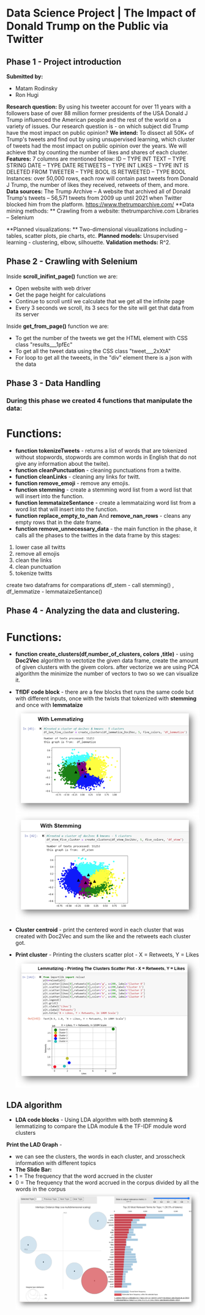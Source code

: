 # Data Science Project | The Impact of Donald Trump on the Public via Twitter


## Phase 1 - Project introduction

**Submitted by:**

* Matam Rodinsky
* Ron Hugi

**Research question:**
By using his tweeter account for over 11 years with a followers base of over 88 million former presidents of the USA Donald J Trump influenced the American people and the rest of the world on a variety of issues. Our research question is - on which subject did Trump have the most impact on public opinion?
**We intend:**
To dissect all 50K+ of Trump's tweets and find out by using unsupervised learning, which cluster of tweets had the most impact on public opinion over the years. We will achieve that by counting the number of likes and shares of each cluster.
**Features:**
7  columns are mentioned below:
ID – TYPE INT
TEXT – TYPE STRING
DATE – TYPE DATE
RETWEETS – TYPE INT
LIKES – TYPE INT
IS DELETED FROM TWEETER – TYPE BOOL
IS RETWEETED – TYPE BOOL
Instances:
 over 50,000 rows, each row will contain past tweets from Donald J Trump, the number of likes they received, retweets of them, and more.
**Data sources:**
The Trump Archive – A website that archived all of Donald Trump's tweets – 56,571 tweets from 2009 up until 2021 when Twitter blocked him from the platform.
https://www.thetrumparchive.com/
**Data mining methods:  **
Crawling from a website: thetrumparchive.com
Libraries – Selenium

**Planned visualizations: **
Two-dimensional visualizations including – tables, scatter plots, pie charts, etc.
**Planned models:**
Unsupervised learning - clustering, elbow, silhouette. 
**Validation methods:**
R^2.



## Phase 2 - Crawling with Selenium
Inside **scroll_inifint_page()** function we are:
* Open website with web driver
* Get the page height for calculations
* Continue to scroll until we calculate that we get all the infinite page
* Every 3 seconds we scroll, its 3 secs for the site will get that data from its server

Inside **get_from_page()** function we are:
* To get the number of the tweets we get the HTML element with CSS class "results___1pfEc"
* To get all the tweet data using the CSS class "tweet___2xXtA"
* For loop to get all the tweeets, in the "div" element there is a json with the data


## Phase 3 - Data Handling
### During this phase we created 4 functions that manipulate the data:

# Functions:
* **function tokenizeTweets** - returns a list of words that are tokenized without stopwords, stopwords are common words in English that do not give any information about the twite).
* **function cleanPunctuation** - cleaning punctuations from a twitte.
* **function cleanLinks** - cleaning any links for twitt.
* **function remove_emoji** - remove any emojis.
* **function stemming** - create a stemming word list from a word list that will insert into the function.
* **function lemmataizeSentance** - create a lemmataizing word list from a word list that will insert into the function.
* **function replace_empty_to_nan** And **remove_nan_rows** - cleans any empty rows that in the date frame.
* **function remove_unnecessary_data** - the main function in the phase, it calls all the phases to the twittes in the data frame by this stages: 
1) lower case all twitts
2) remove all emojis
3) clean the links
4) clean punctuation
5) tokenize twitts

create two dataframs for comparations df_stem - call stemming() , df_lemmatize - lemmataizeSentance()


## Phase 4 - Analyzing the data and clustering.
# Functions:
* **function create_clusters(df,number_of_clusters, colors ,title)** - using **Doc2Vec** algorithm to vectotize the given data frame, create the amount of given clusters with the givem colors. after vectorize we are using PCA algorithm the minimize the number of vectors to two so we can visualize it.

* **TfIDF code block** - there are a few blocks thet runs the same code but with different inputs, once with the twists that tokenized with **stemming** and once with **lemmataize**
![](Pictures/LemCluster.PNG)
![](Pictures/stCluster.PNG)

* **Cluster centroid** - print the centered word in each cluster that was created with Doc2Vec and  sum the like and the retweets each cluster got.

* **Print cluster** - Printing the clusters scatter plot - X = Retweets, Y = Likes
![](Pictures/TFIDF.PNG)


## LDA algorithm 

* **LDA code blocks** - Using LDA algorithm with both stemming & lemmatizing to compare the LDA module & the TF-IDF module word clusters

**Print the LAD Graph**  - 
* we can see the clusters, the words in each cluster, and בrosscheck information with different topics
* **The Slide Bar:**
* 1 = The frequency that the word accrued in the cluster 
* 0 = The frequency that the word accrued in the corpus divided by all the words in the corpus
![](Pictures/LDA.PNG)
